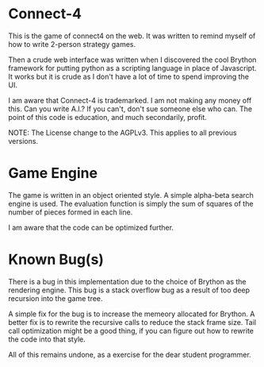 Connect-4
=========

This is the game of connect4 on the web. It was written to remind myself
of how to write 2-person strategy games. 

Then a crude web interface was written when I discovered the cool Brython
framework for putting python as a scripting language in place of Javascript.
It works but it is crude as I don't have a lot of time to spend improving
the UI.

I am aware that Connect-4 is trademarked. I am not making any money off
this. Can you write A.I.? If you can't, don't sue someone else who can.
The point of this code is education, and much secondarily, profit.

NOTE: The License change to the AGPLv3. This applies to all previous versions.

Game Engine
===========
The game is written in an object oriented style. A simple alpha-beta search
engine is used. The evaluation function is simply the sum of squares of the
number of pieces formed in each line.

I am aware that the code can be optimized further.

Known Bug(s)
=============
There is a bug in this implementation due to the choice of Brython
as the rendering engine. This bug is a stack overflow bug as a result of too deep
recursion into the game tree.

A simple fix for the bug is to increase the memeory allocated for Brython.
A better fix is to rewrite the recursive calls to reduce the stack frame size.
Tail call optimization might be a good thing, if you can figure out how to rewrite the
code into that style.

All of this remains undone, as a exercise for the dear student programmer.



